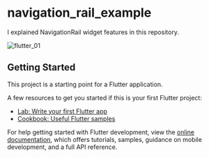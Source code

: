 # navigation_rail_example

I  explained NavigationRail widget features in this repository.

![flutter_01](https://user-images.githubusercontent.com/50848628/200142718-67d7e4e5-e082-45c6-aa72-18a7bfbeed4c.png)


## Getting Started

This project is a starting point for a Flutter application.

A few resources to get you started if this is your first Flutter project:

- [Lab: Write your first Flutter app](https://docs.flutter.dev/get-started/codelab)
- [Cookbook: Useful Flutter samples](https://docs.flutter.dev/cookbook)

For help getting started with Flutter development, view the
[online documentation](https://docs.flutter.dev/), which offers tutorials,
samples, guidance on mobile development, and a full API reference.

